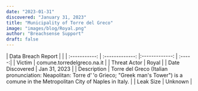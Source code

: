 ```yaml
---
date: "2023-01-31"
discovered: "January 31, 2023"
title: "Municipality of Torre del Greco"
image: "images/blog/Royal.png"
author: "Breachsense Support"
draft: false
---
```


| Data Breach Report           |              | 
| :-----------: | :-------------:     |:-------------:    | :-----:|
| Victim      | comune.torredelgreco.na.it      | 
| Threat Actor      | Royal      | 
| Date Discovered      | Jan 31, 2023      | 
| Description      | Torre del Greco (Italian pronunciation: Neapolitan: Torre d' 'o Grieco; "Greek man's Tower") is a comune in the Metropolitan City of Naples in Italy.      | 
| Leak Size      | Unknown      | 

